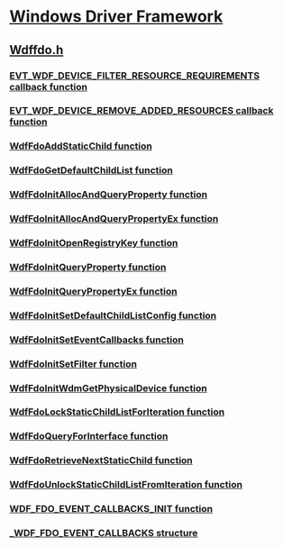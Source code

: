 # [Windows Driver Framework](../_wdf/index.md)
## [Wdffdo.h](index.md)
### [EVT_WDF_DEVICE_FILTER_RESOURCE_REQUIREMENTS callback function](../wdffdo/nc-wdffdo-evt_wdf_device_filter_resource_requirements.md)
### [EVT_WDF_DEVICE_REMOVE_ADDED_RESOURCES callback function](../wdffdo/nc-wdffdo-evt_wdf_device_remove_added_resources.md)
### [WdfFdoAddStaticChild function](../wdffdo/nf-wdffdo-wdffdoaddstaticchild.md)
### [WdfFdoGetDefaultChildList function](../wdffdo/nf-wdffdo-wdffdogetdefaultchildlist.md)
### [WdfFdoInitAllocAndQueryProperty function](../wdffdo/nf-wdffdo-wdffdoinitallocandqueryproperty.md)
### [WdfFdoInitAllocAndQueryPropertyEx function](../wdffdo/nf-wdffdo-wdffdoinitallocandquerypropertyex.md)
### [WdfFdoInitOpenRegistryKey function](../wdffdo/nf-wdffdo-wdffdoinitopenregistrykey.md)
### [WdfFdoInitQueryProperty function](../wdffdo/nf-wdffdo-wdffdoinitqueryproperty.md)
### [WdfFdoInitQueryPropertyEx function](../wdffdo/nf-wdffdo-wdffdoinitquerypropertyex.md)
### [WdfFdoInitSetDefaultChildListConfig function](../wdffdo/nf-wdffdo-wdffdoinitsetdefaultchildlistconfig.md)
### [WdfFdoInitSetEventCallbacks function](../wdffdo/nf-wdffdo-wdffdoinitseteventcallbacks.md)
### [WdfFdoInitSetFilter function](../wdffdo/nf-wdffdo-wdffdoinitsetfilter.md)
### [WdfFdoInitWdmGetPhysicalDevice function](../wdffdo/nf-wdffdo-wdffdoinitwdmgetphysicaldevice.md)
### [WdfFdoLockStaticChildListForIteration function](../wdffdo/nf-wdffdo-wdffdolockstaticchildlistforiteration.md)
### [WdfFdoQueryForInterface function](../wdffdo/nf-wdffdo-wdffdoqueryforinterface.md)
### [WdfFdoRetrieveNextStaticChild function](../wdffdo/nf-wdffdo-wdffdoretrievenextstaticchild.md)
### [WdfFdoUnlockStaticChildListFromIteration function](../wdffdo/nf-wdffdo-wdffdounlockstaticchildlistfromiteration.md)
### [WDF_FDO_EVENT_CALLBACKS_INIT function](../wdffdo/nf-wdffdo-wdf_fdo_event_callbacks_init.md)
### [_WDF_FDO_EVENT_CALLBACKS structure](../wdffdo/ns-wdffdo-_wdf_fdo_event_callbacks.md)
